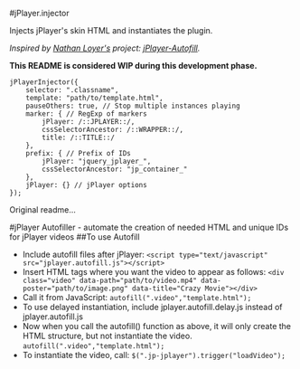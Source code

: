 #jPlayer.injector

Injects jPlayer's skin HTML and instantiates the plugin.

*Inspired by [Nathan Loyer's](https://github.com/namlet) project: [jPlayer-Autofill](https://github.com/namlet/jPlayer-Autofill).*

**This README is considered WIP during this development phase.**


```
jPlayerInjector({
	selector: ".classname",
	template: "path/to/template.html",
	pauseOthers: true, // Stop multiple instances playing
	marker: { // RegExp of markers
		jPlayer: /::JPLAYER::/,
		cssSelectorAncestor: /::WRAPPER::/,
		title: /::TITLE::/
	},
	prefix: { // Prefix of IDs
		jPlayer: "jquery_jplayer_",
		cssSelectorAncestor: "jp_container_"
	},
	jPlayer: {} // jPlayer options
});
```


Original readme...

#jPlayer Autofiller - automate the creation of needed HTML and unique IDs for jPlayer videos
##To use Autofill
* Include autofill files after jPlayer:
    `<script type="text/javascript" src="jplayer.autofill.js"></script>`
* Insert HTML tags where you want the video to appear as follows:
    `<div class="video" data-path="path/to/video.mp4" data-poster="path/to/image.png" data-title="Crazy Movie"></div>`
* Call it from JavaScript:
    `autofill(".video","template.html");`
* To use delayed instantiation, include jplayer.autofill.delay.js instead of jplayer.autofill.js
* Now when you call the autofill() function as above, it will only create the HTML structure, but not instantiate the video.
    `autofill(".video","template.html");`
* To instantiate the video, call:
    `$(".jp-jplayer").trigger("loadVideo");`
